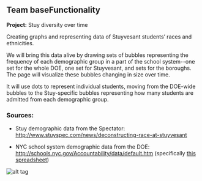 ## Team baseFunctionality

**Project:** Stuy diversity over time

Creating graphs and representing data of Stuyvesant students’ races and ethnicities.

We will bring this data alive by drawing sets of bubbles representing the
frequency of each demographic group in a part of the school system--one set
for the whole DOE, one set for Stuyvesant, and sets for the boroughs. The
page will visualize these bubbles changing in size over time.

It will use dots to represent individual students, moving from the DOE-wide
bubbles to the Stuy-specific bubbles representing how many students are
admitted from each demographic group.

### Sources:

- Stuy demographic data from the Spectator: http://www.stuyspec.com/news/deconstructing-race-at-stuyvesant

- NYC school system demographic data from the DOE: http://schools.nyc.gov/Accountability/data/default.htm (specifically [this spreadsheet](http://schools.nyc.gov/NR/rdonlyres/46093164-D8AA-40DD-A400-8F80CEBC8DD5/0/DemographicSnapshot201112to201516Public_FINAL.xlsx))

![alt tag](https://raw.githubusercontent.com/lliu2/d3project/master/17572153_1852883181626756_894507600_o.jpg)
